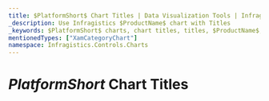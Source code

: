 ```yaml
---
title: $PlatformShort$ Chart Titles | Data Visualization Tools | Infragistics
_description: Use Infragistics $ProductName$ chart with Titles
_keywords: $PlatformShort$ charts, chart titles, titles, $ProductName$, Infragistics
mentionedTypes: ["XamCategoryChart"]
namespace: Infragistics.Controls.Charts
---
```


# $PlatformShort$ Chart Titles

<!-- TODO info/example of chart's titles and subtitle -->

<!-- TODO info/example of axis's titles -->